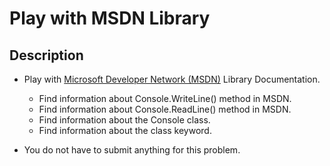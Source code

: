 # Play with MSDN Library

## Description
  - Play with [Microsoft Developer Network (MSDN)](http://msdn.microsoft.com/library) Library Documentation.
	  - Find information about Console.WriteLine() method in MSDN.
      - Find information about Console.ReadLine() method in MSDN.
	  - Find information about the Console class.
	  - Find information about the class keyword.
	
  - You do not have to submit anything for this problem.